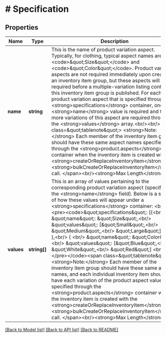 # # Specification

## Properties

Name | Type | Description | Notes
------------ | ------------- | ------------- | -------------
**name** | **string** | This is the name of product variation aspect. Typically, for clothing, typical aspect names are &lt;code&gt;\&quot;Size\&quot;&lt;/code&gt; and &lt;code&gt;\&quot;Color\&quot;&lt;/code&gt;. Product variation aspects are not required immediately upon creating an inventory item group, but these aspects will be required before a multiple-variation listing containing this inventory item group is published. For each product variation aspect that is specified through the &lt;strong&gt;specifications&lt;/strong&gt; container, one &lt;strong&gt;name&lt;/strong&gt; value is required and two or more variations of this aspect are required through the &lt;strong&gt;values&lt;/strong&gt; array.&lt;br/&gt;&lt;br/&gt; &lt;span class&#x3D;\&quot;tablenote\&quot;&gt; &lt;strong&gt;Note:&lt;/strong&gt; Each member of the inventory item group should have these same aspect names specified through the &lt;strong&gt;product.aspects&lt;/strong&gt; container when the inventory item is created with the &lt;strong&gt;createOrReplaceInventoryItem&lt;/strong&gt; or &lt;strong&gt;bulkCreateOrReplaceInventoryItem&lt;/strong&gt; call. &lt;/span&gt;&lt;br/&gt;&lt;strong&gt;Max Length&lt;/strong&gt;: 40 | [optional]
**values** | **string[]** | This is an array of values pertaining to the corresponding product variation aspect (specified in the &lt;strong&gt;name&lt;/strong&gt; field). Below is a sample of how these values will appear under a &lt;strong&gt;specifications&lt;/strong&gt; container: &lt;br/&gt; &lt;pre&gt;&lt;code&gt;\&quot;specifications\&quot;: [{&lt;br/&gt; \&quot;name\&quot;: \&quot;Size\&quot;,&lt;br/&gt; \&quot;values\&quot;: [\&quot;Small\&quot;,&lt;br/&gt; \&quot;Medium\&quot;,&lt;br/&gt; \&quot;Large\&quot;]&lt;br/&gt; },&lt;br/&gt; { &lt;br/&gt; \&quot;name\&quot;: \&quot;Color\&quot;,&lt;br/&gt; \&quot;values\&quot;: [\&quot;Blue\&quot;,&lt;br/&gt; \&quot;White\&quot;,&lt;br/&gt; \&quot;Red\&quot;] &lt;br/&gt; }] &lt;/pre&gt;&lt;/code&gt;&lt;span class&#x3D;\&quot;tablenote\&quot;&gt; &lt;strong&gt;Note:&lt;/strong&gt; Each member of the inventory item group should have these same aspect names, and each individual inventory item should have each variation of the product aspect values specified through the &lt;strong&gt;product.aspects&lt;/strong&gt; container when the inventory item is created with the &lt;strong&gt;createOrReplaceInventoryItem&lt;/strong&gt; or &lt;strong&gt;bulkCreateOrReplaceInventoryItem&lt;/strong&gt; call. &lt;/span&gt;&lt;br/&gt;&lt;strong&gt;Max Length&lt;/strong&gt;: 50 | [optional]

[[Back to Model list]](../../README.md#models) [[Back to API list]](../../README.md#endpoints) [[Back to README]](../../README.md)
